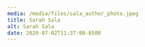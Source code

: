 ```yaml
---
media: /media/files/sala_author_photo.jpeg
title: Sarah Sala
alt: Sarah Sala
date: 2020-07-02T11:37:00-0500
---
```

